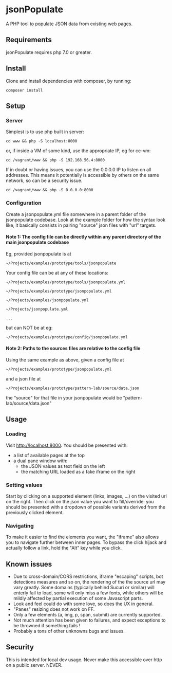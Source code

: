 # jsonPopulate

A PHP tool to populate JSON data from existing web pages.

## Requirements

jsonPopulate requires php 7.0 or greater.

## Install

Clone and install dependencies with composer, by running:

```composer install```

## Setup

### Server

Simplest is to use php built in server:

```cd www && php -S localhost:8000```

or, if inside a VM of some kind, use the appropriate IP, eg for ce-vm:

```cd /vagrant/www && php -S 192.168.56.4:8000```

If in doubt or having issues, you can use the 0.0.0.0 IP to listen on all addresses. This means it potentially is accessible by others on the same network, so can be a security issue.

```cd /vagrant/www && php -S 0.0.0.0:8000```

### Configuration

Create a jsonpopulate.yml file somewhere in a parent folder of the jsonpopulate codebase.
Look at the example folder for how the syntax look like, it basically consists in pairing
"source" json files with "url" targets.

#### Note 1: The config file can be directly within any parent directory of the main jsonpopulate codebase

Eg, provided jsonpopulate is at

```~/Projects/examples/prototype/tools/jsonpopulate```

Your config file can be at any of these locations:

```~/Projects/examples/prototype/tools/jsonpopulate.yml```

```~/Projects/examples/prototype/jsonpopulate.yml```

```~/Projects/examples/jsonpopulate.yml```

```~/Projects/jsonpopulate.yml```

```...```

but can NOT be at eg:

```~/Projects/examples/prototype/config/jsonpopulate.yml```

#### Note 2: Paths to the sources files are relative to the config file

Using the same example as above, given a config file at

```~/Projects/examples/prototype/jsonpopulate.yml```

and a json file at

```~/Projects/examples/prototype/pattern-lab/source/data.json```

the "source" for that file in your jsonpopulate would be "pattern-lab/source/data.json"

## Usage

### Loading

Visit [http://localhost:8000](http://localhost:8000).
You should be presented with:
- a list of available pages at the top
- a dual pane window with:
  - the JSON values as text field on the left
  - the matching URL loaded as a fake iframe on the right

### Setting values

Start by clicking on a supported element (links, images, ...) on the visited url on the right.
Then click on the json value you want to fill/override: you should be presented with a dropdown of possible variants derived from the previously clicked element.

### Navigating

To make it easier to find the elements you want, the "iframe" also allows you to navigate further between inner pages. To bypass the click hijack and actually follow a link, hold the "Alt" key while you click.

## Known issues

- Due to cross-domain/CORS restrictions, iframe "escaping" scripts, bot detections measures and so on, the rendering of the the source url may vary greatly. Some domains (typically behind Sucuri or similar) will enterly fail to load, some will only miss a few fonts, while others will be mildly affected by partial execution of some Javascript parts.
- Look and feel could do with some love, so does the UX in general.
- "Panes" resizing does not work on FF.
- Only a few elements (a, img, p, span, submit) are currently supported.
- Not much attention has been given to failures, and expect exceptions to be throwned if something fails !
- Probably a tons of other unknowns bugs and issues.

## Security

This is intended for local dev usage. Never make this accessible over http on a public server. NEVER.